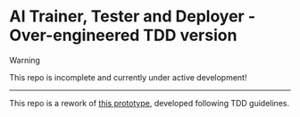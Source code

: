 # AI Trainer, Tester and Deployer - Over-engineered TDD version

> [!WARNING]
> This repo is incomplete and currently under active development!

---

This repo is a rework of [this prototype](https://github.com/b-weise/aittd-proto), developed following TDD guidelines.
